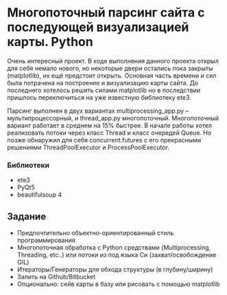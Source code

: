 # Многопоточный парсинг сайта с последующей визуализацией карты. Python

Очень интересный проект. В ходе выполнения данного проекта открыл для себя немало нового, но некоторые двери остались пока закрыты (matplotlib), их ещё предстоит открыть. Основная часть времени и сил была потрачена на построение и визуализацию карты сайта. До последнего хотелось решить силами matplotlib но в последствии пришлось переключиться на уже известную библиотеку ete3. 

Парсинг выполнен в двух вариантах multiprocessing_app.py – мультипроцессорный, и thread_app.py многопоточный. Многопоточный вариант работает в среднем на 15% быстрее. В начале работы хотел реализовать потоки через класс Thread и класс очередей Queue. Но позже обнаружил для себя concurrent.futures с его прекрасными решениями ThreadPoolExecutor и ProcessPoolExecutor.

### Библиотеки
- ete3
- PyQt5
- beautifulsoup 4

## Задание
- Предпочтительно объектно-ориентированный стиль программирования
- Многопоточная обработка с Python средствами (Multiprocessing, Threading, etc..) или потоки из под языка Си (захват/освобождение GIL)
- Итераторы/Генераторы для обхода структуры (в глубину/ширину)
- Залить на Github/Bitbucket
- Опционально: сейв карты в базу или рисовать с помощью matplotlib
